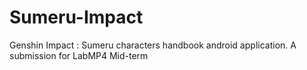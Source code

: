 # Sumeru-Impact
Genshin Impact : Sumeru characters handbook android application. A submission for LabMP4 Mid-term
